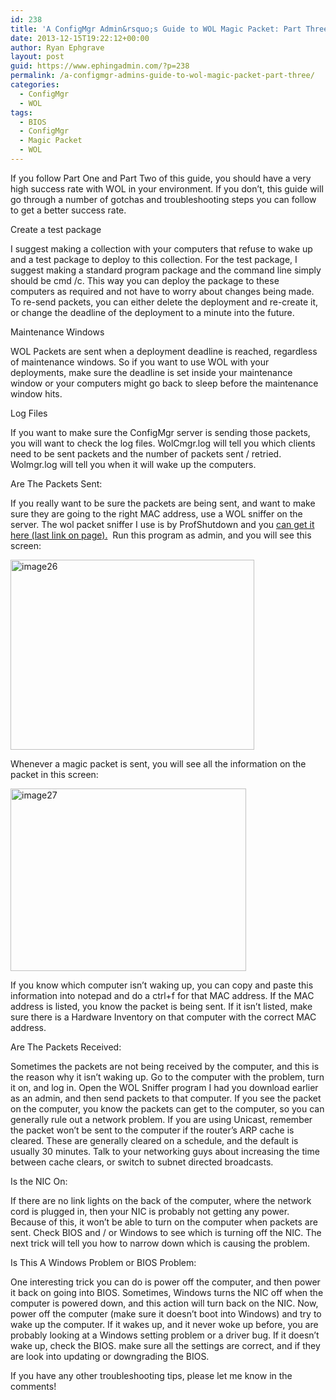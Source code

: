 ```yaml
---
id: 238
title: 'A ConfigMgr Admin&rsquo;s Guide to WOL Magic Packet: Part Three'
date: 2013-12-15T19:22:12+00:00
author: Ryan Ephgrave
layout: post
guid: https://www.ephingadmin.com/?p=238
permalink: /a-configmgr-admins-guide-to-wol-magic-packet-part-three/
categories:
  - ConfigMgr
  - WOL
tags:
  - BIOS
  - ConfigMgr
  - Magic Packet
  - WOL
---
```

If you follow Part One and Part Two of this guide, you should have a very high success rate with WOL in your environment. If you don’t, this guide will go through a number of gotchas and troubleshooting steps you can follow to get a better success rate.

Create a test package

I suggest making a collection with your computers that refuse to wake up and a test package to deploy to this collection. For the test package, I suggest making a standard program package and the command line simply should be cmd /c. This way you can deploy the package to these computers as required and not have to worry about changes being made. To re-send packets, you can either delete the deployment and re-create it, or change the deadline of the deployment to a minute into the future.

Maintenance Windows

WOL Packets are sent when a deployment deadline is reached, regardless of maintenance windows. So if you want to use WOL with your deployments, make sure the deadline is set inside your maintenance window or your computers might go back to sleep before the maintenance window hits.

Log Files

If you want to make sure the ConfigMgr server is sending those packets, you will want to check the log files. WolCmgr.log will tell you which clients need to be sent packets and the number of packets sent / retried. Wolmgr.log will tell you when it will wake up the computers.

Are The Packets Sent:

If you really want to be sure the packets are being sent, and want to make sure they are going to the right MAC address, use a WOL sniffer on the server. The wol packet sniffer I use is by ProfShutdown and you <a href="http://www.profshutdown.com/download.aspx">can get it here (last link on page).</a>  Run this program as admin, and you will see this screen:

<a href="http://www.ephingadmin.com/wp-content/uploads/2016/01/image26.png"><img style="background-image: none; padding-top: 0px; padding-left: 0px; display: inline; padding-right: 0px; border: 0px;" title="image26" src="http://www.ephingadmin.com/wp-content/uploads/2016/01/image26_thumb.png" alt="image26" width="390" height="304" border="0" /></a>

Whenever a magic packet is sent, you will see all the information on the packet in this screen:

<a href="http://www.ephingadmin.com/wp-content/uploads/2016/01/image27.png"><img style="background-image: none; padding-top: 0px; padding-left: 0px; display: inline; padding-right: 0px; border: 0px;" title="image27" src="http://www.ephingadmin.com/wp-content/uploads/2016/01/image27_thumb.png" alt="image27" width="377" height="292" border="0" /></a>

If you know which computer isn’t waking up, you can copy and paste this information into notepad and do a ctrl+f for that MAC address. If the MAC address is listed, you know the packet is being sent. If it isn’t listed, make sure there is a Hardware Inventory on that computer with the correct MAC address.

Are The Packets Received:

Sometimes the packets are not being received by the computer, and this is the reason why it isn’t waking up. Go to the computer with the problem, turn it on, and log in. Open the WOL Sniffer program I had you download earlier as an admin, and then send packets to that computer. If you see the packet on the computer, you know the packets can get to the computer, so you can generally rule out a network problem. If you are using Unicast, remember the packet won’t be sent to the computer if the router’s ARP cache is cleared. These are generally cleared on a schedule, and the default is usually 30 minutes. Talk to your networking guys about increasing the time between cache clears, or switch to subnet directed broadcasts.

Is the NIC On:

If there are no link lights on the back of the computer, where the network cord is plugged in, then your NIC is probably not getting any power. Because of this, it won’t be able to turn on the computer when packets are sent. Check BIOS and / or Windows to see which is turning off the NIC. The next trick will tell you how to narrow down which is causing the problem.

Is This A Windows Problem or BIOS Problem:

One interesting trick you can do is power off the computer, and then power it back on going into BIOS. Sometimes, Windows turns the NIC off when the computer is powered down, and this action will turn back on the NIC. Now, power off the computer (make sure it doesn’t boot into Windows) and try to wake up the computer. If it wakes up, and it never woke up before, you are probably looking at a Windows setting problem or a driver bug. If it doesn’t wake up, check the BIOS. make sure all the settings are correct, and if they are look into updating or downgrading the BIOS.

If you have any other troubleshooting tips, please let me know in the comments!